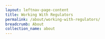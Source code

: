 ```yaml
---
layout: leftnav-page-content
title: Working With Regulators
permalink: /about/working-with-regulators/
breadcrumb: About
collection_name: about
---
```

